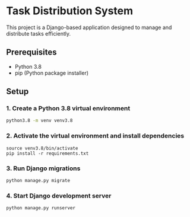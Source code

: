 # Task Distribution System

This project is a Django-based application designed to manage and distribute tasks efficiently.

## Prerequisites

- Python 3.8
- pip (Python package installer)

## Setup

### 1. Create a Python 3.8 virtual environment

```bash
python3.8 -m venv venv3.8
```

### 2. Activate the virtual environment and install dependencies

```
source venv3.8/bin/activate
pip install -r requirements.txt
```

### 3. Run Django migrations

```bash
python manage.py migrate
```

### 4. Start Django development server

```bash
python manage.py runserver
```